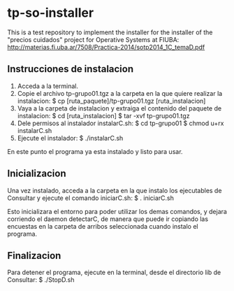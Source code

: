 tp-so-installer
===============

This is a test repository to implement the installer for the installer of the "precios cuidados" project for Operative Systems at FIUBA: http://materias.fi.uba.ar/7508/Practica-2014/sotp2014_1C_temaD.pdf


Instrucciones de instalacion
----------------------------

1. Acceda a la terminal.
2. Copie el archivo tp-grupo01.tgz a la carpeta en la que quiere realizar la instalacion:
	$ cp [ruta_paquete]/tp-grupo01.tgz [ruta_instalacion]
3. Vaya a la carpeta de instalacion y extraiga el contenido del paquete de instalacion:
	$ cd [ruta_instalacion]
	$ tar -xvf tp-grupo01.tgz
4. Dele permisos al instalador instalarC.sh:
	$ cd tp-grupo01
	$ chmod u+rx instalarC.sh
5. Ejecute el instalador:
	$ ./instalarC.sh

En este punto el programa ya esta instalado y listo para usar.

Inicializacion
--------------

Una vez instalado, acceda a la carpeta en la que instalo los ejecutables de Consultar y ejecute el comando iniciarC.sh:
	$ . iniciarC.sh

Esto inicializara el entorno para poder utilizar los demas comandos, y dejara corriendo el daemon detectarC, de manera que puede ir copiando las encuestas en la carpeta de arribos seleccionada cuando instalo el programa.

Finalizacion
------------

Para detener el programa, ejecute en la terminal, desde el directorio lib de Consultar:
	$ ./StopD.sh

